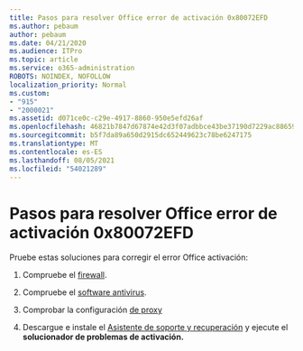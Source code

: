 ```yaml
---
title: Pasos para resolver Office error de activación 0x80072EFD
ms.author: pebaum
author: pebaum
ms.date: 04/21/2020
ms.audience: ITPro
ms.topic: article
ms.service: o365-administration
ROBOTS: NOINDEX, NOFOLLOW
localization_priority: Normal
ms.custom:
- "915"
- "2000021"
ms.assetid: d071ce0c-c29e-4917-8860-950e5efd26af
ms.openlocfilehash: 46821b7847d67874e42d3f07adbbce43be37190d7229ac886595d03c43cbfeb6
ms.sourcegitcommit: b5f7da89a650d2915dc652449623c78be6247175
ms.translationtype: MT
ms.contentlocale: es-ES
ms.lasthandoff: 08/05/2021
ms.locfileid: "54021289"
---
```

# <a name="steps-to-resolve-office-activation-error-0x80072efd"></a>Pasos para resolver Office error de activación 0x80072EFD

Pruebe estas soluciones para corregir el error Office activación:
  
1. Compruebe el [firewall](https://support.office.com/article/0d23d3c0-c19c-4b2f-9845-5344fedc4380#BKMK_CheckFirewall).

2. Compruebe el [software antivirus](https://support.office.com/article/0d23d3c0-c19c-4b2f-9845-5344fedc4380#BKMK_CheckAV).

3. Comprobar la configuración [de proxy](https://support.office.com/article/0d23d3c0-c19c-4b2f-9845-5344fedc4380#BKMK_CheckProxy)

4. Descargue e instale el [Asistente de soporte y recuperación](https://aka.ms/SARA-OfficeActivation-Alchemy) y ejecute el **solucionador de problemas de activación.**

